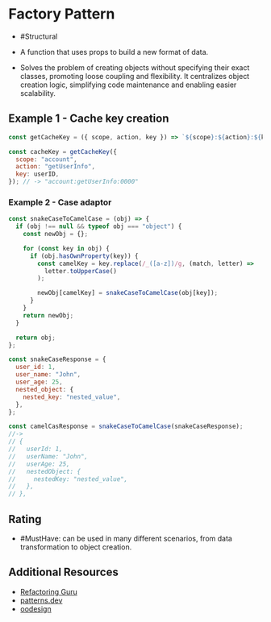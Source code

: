 # Factory Pattern

- #Structural

- A function that uses props to build a new format of data.

- Solves the problem of creating objects without specifying their exact classes, promoting loose coupling and flexibility. It centralizes object creation logic, simplifying code maintenance and enabling easier scalability.

## Example 1 - Cache key creation

```javascript
const getCacheKey = ({ scope, action, key }) => `${scope}:${action}:${key}`;

const cacheKey = getCacheKey({
  scope: "account",
  action: "getUserInfo",
  key: userID,
}); // -> "account:getUserInfo:0000"
```

### Example 2 - Case adaptor

```javascript
const snakeCaseToCamelCase = (obj) => {
  if (obj !== null && typeof obj === "object") {
    const newObj = {};

    for (const key in obj) {
      if (obj.hasOwnProperty(key)) {
        const camelKey = key.replace(/_([a-z])/g, (match, letter) =>
          letter.toUpperCase()
        );

        newObj[camelKey] = snakeCaseToCamelCase(obj[key]);
      }
    }
    return newObj;
  }

  return obj;
};

const snakeCaseResponse = {
  user_id: 1,
  user_name: "John",
  user_age: 25,
  nested_object: {
    nested_key: "nested_value",
  },
};

const camelCasResponse = snakeCaseToCamelCase(snakeCaseResponse);
//->
// {
//   userId: 1,
//   userName: "John",
//   userAge: 25,
//   nestedObject: {
//     nestedKey: "nested_value",
//   },
// },
```

## Rating

- #MustHave: can be used in many different scenarios, from data transformation to object creation.

## Additional Resources

- [Refactoring Guru](https://refactoring.guru/design-patterns/factory-method)
- [patterns.dev](https://www.patterns.dev/vanilla/factory-pattern)
- [oodesign](https://www.oodesign.com/factory-pattern)
